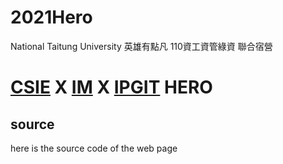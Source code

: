 # 2021Hero
National Taitung University 
英雄有點凡
110資工資管綠資 聯合宿營
# [CSIE](https://wcsie.nttu.edu.tw/) X [IM](https://isms.nttu.edu.tw/) X [IPGIT](https://git.nttu.edu.tw/) HERO
## source
here is the source code of the web page
